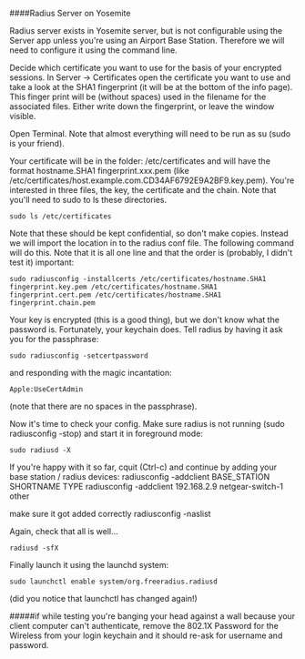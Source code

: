 ####Radius Server on Yosemite

Radius server exists in Yosemite server, but is not configurable using the Server app unless you're using an Airport Base Station. Therefore we will need to configure it using the command line.

Decide which certificate you want to use for the basis of your encrypted sessions. In Server -> Certificates open the certificate you want to use and take a look at the SHA1 fingerprint (it will be at the bottom of the info page). This finger print will be (without spaces) used in the filename for the associated files. Either write down the fingerprint, or leave the window visible.

Open Terminal. Note that almost everything will need to be run as su (sudo is your friend).

Your certificate will be in the folder: /etc/certificates and will have the format hostname.SHA1 fingerprint.xxx.pem
(like /etc/certificates/host.example.com.CD34AF6792E9A2BF9.key.pem). You're interested in three files, the key, the certificate and the chain. Note that you'll need to sudo to ls these directories.

	sudo ls /etc/certificates

Note that these should be kept confidential, so don't make copies. Instead we will import the location in to the radius conf file. The following command will do this. Note that it is all one line and that the order is (probably, I didn't test it) important:

	sudo radiusconfig -installcerts /etc/certificates/hostname.SHA1 fingerprint.key.pem /etc/certificates/hostname.SHA1 fingerprint.cert.pem /etc/certificates/hostname.SHA1 fingerprint.chain.pem

Your key is encrypted (this is a good thing), but we don't know what the password is. Fortunately, your keychain does. Tell radius by having it ask you for the passphrase:

	sudo radiusconfig -setcertpassword

and responding with the magic incantation:

	Apple:UseCertAdmin

(note that there are no spaces in the passphrase).

Now it's time to check your config. Make sure radius is not running (sudo radiusconfig -stop) and start it in foreground mode:

	sudo radiusd -X

If you're happy with it so far, cquit (Ctrl-c) and continue by adding your base station / radius devices:
radiusconfig -addclient BASE_STATION  SHORTNAME TYPE
	radiusconfig -addclient 192.168.2.9 netgear-switch-1 other

make sure it got added correctly
	radiusconfig -naslist


Again, check that all is well...

	radiusd -sfX

Finally launch it using the launchd system:

	sudo launchctl enable system/org.freeradius.radiusd

(did you notice that launchctl has changed again!)

#####if while testing you're banging your head against a wall because your client computer can't authenticate,  remove the 802.1X Password for the Wireless from your login keychain and it should re-ask for username and password.

